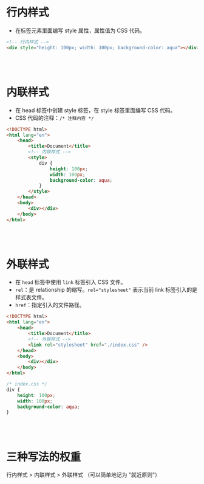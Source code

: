 # 行内样式

-   在标签元素里面编写 style 属性，属性值为 CSS 代码。

```html
<!-- 行内样式 -->
<div style="height: 100px; width: 100px; background-color: aqua"></div>
```

<br><br>

# 内联样式

-   在 head 标签中创建 style 标签，在 style 标签里面编写 CSS 代码。
-   CSS 代码的注释：`/* 注释内容 */`

```html
<!DOCTYPE html>
<html lang="en">
    <head>
        <title>Document</title>
        <!-- 内联样式 -->
        <style>
            div {
                height: 100px;
                width: 100px;
                background-color: aqua;
            }
        </style>
    </head>
    <body>
        <div></div>
    </body>
</html>
```

<br><br>

# 外联样式

-   在 `head` 标签中使用 `link` 标签引入 CSS 文件。
-   `rel`：是 relationship 的缩写。`rel="stylesheet"` 表示当前 link 标签引入的是样式表文件。
-   `href`：指定引入的文件路径。

```html
<!DOCTYPE html>
<html lang="en">
    <head>
        <title>Document</title>
        <!-- 外联样式 -->
        <link rel="stylesheet" href="./index.css" />
    </head>
    <body>
        <div></div>
    </body>
</html>
```

```css
/* index.css */
div {
    height: 100px;
    width: 100px;
    background-color: aqua;
}
```

<br><br>

# 三种写法的权重

行内样式 > 内联样式 > 外联样式 （可以简单地记为 "就近原则"）

<br>
